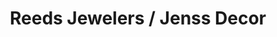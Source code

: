 ---
title: "Reeds Jewelers / Jenss Decor"
url: /amherst/reeds-jewelers-jenss-decor/
shop: jewelry
---